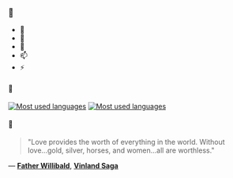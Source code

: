 ### 👋

- 🔭
- 🌱
- 💬
- 📫
- ⚡

#### 🧏

[![Most used languages](https://github-readme-stats-aynah.vercel.app/api/top-langs/?username=aynh&theme=solarized-dark&langs_count=6&layout=compact&hide_title=true)](https://github.com/anuraghazra/github-readme-stats#gh-dark-mode-only)
[![Most used languages](https://github-readme-stats-aynah.vercel.app/api/top-langs/?username=aynh&theme=solarized-light&langs_count=6&layout=compact&hide_title=true)](https://github.com/anuraghazra/github-readme-stats#gh-light-mode-only)

#### 💬

> "Love provides the worth of everything in the world. Without love...gold, silver, horses, and women...all are worthless."

&mdash; [**Father Willibald**](https://myanimelist.net/character.php?q=Father%20Willibald&cat=character), [**Vinland Saga**](https://myanimelist.net/search/all?q=Vinland%20Saga&cat=all)
